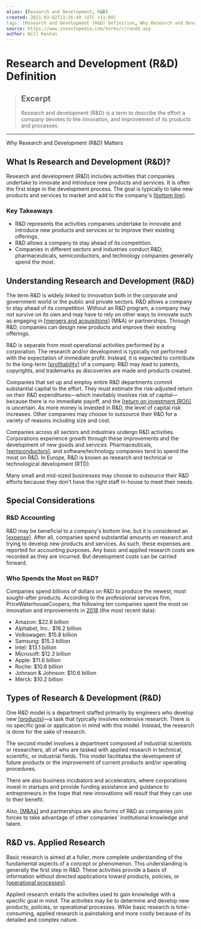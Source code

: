 ```yaml
---
alias: [Research and Development, R&D]
created: 2021-03-02T23:16:49 (UTC +11:00)
tags: [Research and Development (R&D) Definition, Why Research and Development (R&D) Matters]
source: https://www.investopedia.com/terms/r/randd.asp
author: Will Kenton
---
```


# Research and Development (R&D) Definition

> ## Excerpt
> Research and development (R&D) is a term to describe the effort a company devotes to the innovation, and improvement of its products and processes.

---

Why Research and Development (R&D) Matters
## What Is Research and Development (R&D)?

Research and development (R&D) includes activities that companies undertake to innovate and introduce new products and services. It is often the first stage in the development process. The goal is typically to take new products and services to market and add to the company's [[bottom line]](https://www.investopedia.com/ask/answers/difference-between-bottom-line-and-top-line-growth/).

### Key Takeaways

-   R&D represents the activities companies undertake to innovate and introduce new products and services or to improve their existing offerings.
-   R&D allows a company to stay ahead of its competition.
-   Companies in different sectors and industries conduct R&D; pharmaceuticals, semiconductors, and technology companies generally spend the most.

## Understanding Research and Development (R&D)

The term R&D is widely linked to innovation both in the corporate and government world or the public and private sectors. R&D allows a company to stay ahead of its competition. Without an R&D program, a company may not survive on its own and may have to rely on other ways to innovate such as engaging in [[mergers and acquisitions]](https://www.investopedia.com/terms/m/mergersandacquisitions.asp) (M&A) or partnerships. Through R&D, companies can design new products and improve their existing offerings.

R&D is separate from most operational activities performed by a corporation. The research and/or development is typically not performed with the expectation of immediate profit. Instead, it is expected to contribute to the long-term [[profitability]](https://www.investopedia.com/ask/answers/012715/what-difference-between-profitability-and-profit.asp) of a company. R&D may lead to patents, copyrights, and trademarks as discoveries are made and products created.

Companies that set up and employ entire R&D departments commit substantial capital to the effort. They must estimate the risk-adjusted return on their R&D expenditures—which inevitably involves risk of capital—because there is no immediate payoff, and the [[return on investment (ROI)]](https://www.investopedia.com/terms/r/returnoninvestment.asp) is uncertain. As more money is invested in R&D, the level of capital risk increases. Other companies may choose to outsource their R&D for a variety of reasons including size and cost.

Companies across all sectors and industries undergo R&D activities. Corporations experience growth through these improvements and the development of new goods and services. Pharmaceuticals, [[semiconductors]](https://www.investopedia.com/terms/s/semiconductor.asp), and software/technology companies tend to spend the most on R&D. In Europe, R&D is known as research and technical or technological development (RTD).

Many small and mid-sized businesses may choose to outsource their R&D efforts because they don't have the right staff in-house to meet their needs.

## Special Considerations

### R&D Accounting

R&D may be beneficial to a company's bottom line, but it is considered an [[expense]](https://www.investopedia.com/terms/r/research-and-development-expenses.asp). After all, companies spend substantial amounts on research and trying to develop new products and services. As such, these expenses are reported for accounting purposes. Any basic and applied research costs are recorded as they are incurred. But development costs can be carried forward.

### Who Spends the Most on R&D?

Companies spend billions of dollars on R&D to produce the newest, most sought-after products. According to the professional services firm, PriceWaterhouseCoopers, the following ten companies spent the most on innovation and improvements in [2018](https://www.strategyand.pwc.com/innovation1000) (the most recent data): 

-   Amazon: $22.6 billion
-   Alphabet, Inc.: $16.2 billion
-   Volkswagen: $15.8 billion 
-   Samsung: $15.3 billion 
-   Intel: $13.1 billion 
-   Microsoft: $12.3 billion 
-   Apple: $11.6 billion
-   Roche: $10.8 billion
-   Johnson & Johnson: $10.6 billion
-   Merck: $10.2 billion

## Types of Research & Development (R&D)

One R&D model is a department staffed primarily by engineers who develop new [[products]](https://www.investopedia.com/terms/p/pricetoresearchratio.asp)—a task that typically involves extensive research. There is no specific goal or application in mind with this model. Instead, the research is done for the sake of research.

The second model involves a department composed of industrial scientists or researchers, all of who are tasked with applied research in technical, scientific, or industrial fields. This model facilitates the development of future products or the improvement of current products and/or operating procedures.

There are also business incubators and accelerators, where corporations invest in startups and provide funding assistance and guidance to entrepreneurs in the hope that new innovations will result that they can use to their benefit.

Also, [[M&As]](https://www.investopedia.com/articles/basics/06/themerger.asp) and partnerships are also forms of R&D as companies join forces to take advantage of other companies' institutional knowledge and talent.

## R&D vs. Applied Research

Basic research is aimed at a fuller, more complete understanding of the fundamental aspects of a concept or phenomenon. This understanding is generally the first step in R&D. These activities provide a basis of information without directed applications toward products, policies, or [[operational processes]](https://www.investopedia.com/ask/answers/020915/what-difference-between-capex-and-opex.asp).

Applied research entails the activities used to gain knowledge with a specific goal in mind. The activities may be to determine and develop new products, policies, or operational processes. While basic research is time-consuming, applied research is painstaking and more costly because of its detailed and complex nature.
